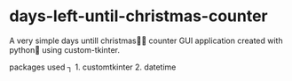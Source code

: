 # days-left-until-christmas-counter

A very simple days untill christmas🎄🎅 counter GUI application created with python🐍 using custom-tkinter.

packages used ┐
          1. customtkinter
          2. datetime
